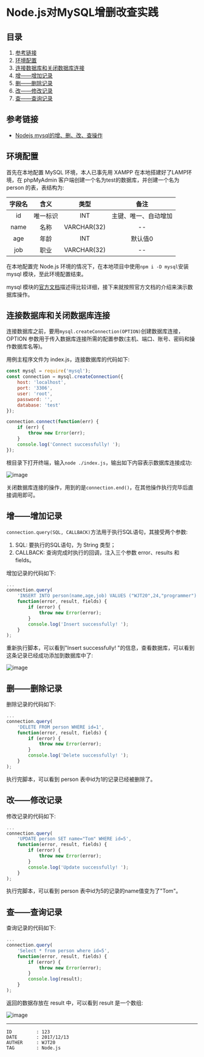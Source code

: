 
# Node.js对MySQL增删改查实践 #

## 目录 ##

1. [参考链接](#href1)
2. [环境配置](#href2)
3. [连接数据库和关闭数据库连接](#href3)
4. [增——增加记录](#href4)
5. [删——删除记录](#href5)
6. [改——修改记录](#href6)
7. [查——查询记录](#href7)

## <a name="href1">参考链接</a> ##

- [Nodejs mysql的增、删、改、查操作](https://www.cnblogs.com/dengcw/p/5600035.html)

## <a name="href2">环境配置</a> ##

首先在本地配置 MySQL 环境，本人已事先用 XAMPP 在本地搭建好了LAMP环境，在 phpMyAdmin 客户端创建一个名为test的数据库，并创建一个名为 person 的表，表结构为:

| 字段名 | 含义     | 类型        | 备注               |
| :----: | :-----: | :---------: | :---------------: |
| id     | 唯一标识 | INT        | 主键、唯一、自动增加 |
| name   | 名称    | VARCHAR(32) | --                 |
| age    | 年龄    | INT         | 默认值0            |
| job    | 职业    | VARCHAR(32) | --                 |

在本地配置完 Node.js 环境的情况下，在本地项目中使用`npm i -D mysql`安装 mysql 模块，至此环境配置结束。

mysql 模块的[官方文档](https://github.com/mysqljs/mysql/)描述得比较详细，接下来就按照官方文档的介绍来演示数据库操作。

## <a name="href3">连接数据库和关闭数据库连接</a> ##

连接数据库之前，要用`mysql.createConnection(OPTION)`创建数据库连接，OPTION 参数用于传入数据库连接所需的配置参数(主机、端口、账号、密码和操作数据库名等)。

用例主程序文件为 index.js，连接数据库的代码如下:

```js
const mysql = require('mysql');
const connection = mysql.createConnection({
    host: 'localhost',
    port: '3306',
    user: 'root',
    password: '',
    database: 'test'
});

connection.connect(function(err) {
    if (err) {
        throw new Error(err);
    }
    console.log('Connect successfully! ');
});
```

根目录下打开终端，输入`node ./index.js`，输出如下内容表示数据库连接成功:

![image](https://raw.githubusercontent.com/WebUnion-core/doc-repositort/master/WJT20/images/w108.png)

关闭数据库连接的操作，用到的是`connection.end()`，在其他操作执行完毕后直接调用即可。

## <a name="href4">增——增加记录</a> ##

`connection.query(SQL, CALLBACK)`方法用于执行SQL语句，其接受两个参数:

1. SQL: 要执行的SQL语句，为 String 类型；
2. CALLBACK: 查询完成时执行的回调，注入三个参数 error、results 和 fields。

增加记录的代码如下:

```js
...
connection.query(
    'INSERT INTO person(name,age,job) VALUES ("WJT20",24,"programmer")',
    function(error, result, fields) {
        if (error) {
            throw new Error(error);
        }
        console.log('Insert successfully! ');
    }
);
```

重新执行脚本，可以看到"Insert successfully! "的信息，查看数据库，可以看到这条记录已经成功添加到数据库中了:

![image](https://raw.githubusercontent.com/WebUnion-core/doc-repositort/master/WJT20/images/w109.png)

## <a name="href5">删——删除记录</a> ##

删除记录的代码如下:

```js
...
connection.query(
    'DELETE FROM person WHERE id=1',
    function(error, result, fields) {
        if (error) {
            throw new Error(error);
        }
        console.log('Delete successfully! ');
    }
);
```

执行完脚本，可以看到 person 表中id为1的记录已经被删除了。

## <a name="href6">改——修改记录</a> ##

修改记录的代码如下:

```js
...
connection.query(
    'UPDATE person SET name="Tom" WHERE id=5',
    function(error, result, fields) {
        if (error) {
            throw new Error(error);
        }
        console.log('Update successfully! ');
    }
);
```

执行完脚本，可以看到 person 表中id为5的记录的name值变为了"Tom"。

## <a name="href7">查——查询记录</a> ##

查询记录的代码如下:

```js
...
connection.query(
    'Select * from person where id=5',
    function(error, result, fields) {
        if (error) {
            throw new Error(error);
        }
        console.log(result);
    }
);
```

返回的数据存放在 result 中，可以看到 result 是一个数组:

![image](https://raw.githubusercontent.com/WebUnion-core/doc-repositort/master/WJT20/images/w110.png)

---

```
ID         : 123
DATE       : 2017/12/13
AUTHER     : WJT20
TAG        : Node.js
```
